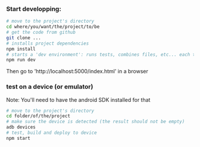 
### Start developping:
``` bash
# move to the project's directory
cd where/you/want/the/project/to/be
# get the code from github
git clone ...
# installs project dependencies
npm install
# starts a 'dev environment': runs tests, combines files, etc... each time a file is modified
npm run dev
```
Then go to 'http://localhost:5000/index.html' in a browser


### test on a device (or emulator)
Note: You'll need to have the android SDK installed for that

``` bash
# move to the project's directory
cd folder/of/the/project
# make sure the device is detected (the result should not be empty)
adb devices
# test, build and deploy to device
npm start
```